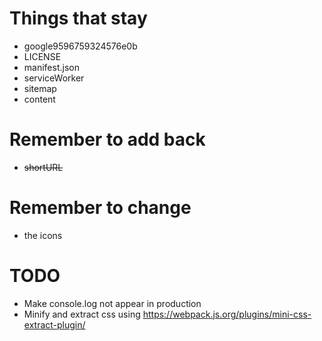 # Things that stay
  - google9596759324576e0b
  - LICENSE
  - manifest.json
  - serviceWorker
  - sitemap
  - content

# Remember to add back
  - ~~shortURL~~

# Remember to change
  - the icons

# TODO
  - Make console.log not appear in production
  - Minify and extract css using https://webpack.js.org/plugins/mini-css-extract-plugin/
